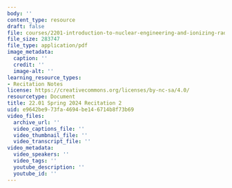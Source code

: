 ```yaml
---
body: ''
content_type: resource
draft: false
file: courses/2201-introduction-to-nuclear-engineering-and-ionizing-radiation/mit22_01_s24_rec2.pdf
file_size: 283747
file_type: application/pdf
image_metadata:
  caption: ''
  credit: ''
  image-alt: ''
learning_resource_types:
- Recitation Notes
license: https://creativecommons.org/licenses/by-nc-sa/4.0/
resourcetype: Document
title: 22.01 Spring 2024 Recitation 2
uid: e9642be9-73fa-4694-be14-6714b8f73b69
video_files:
  archive_url: ''
  video_captions_file: ''
  video_thumbnail_file: ''
  video_transcript_file: ''
video_metadata:
  video_speakers: ''
  video_tags: ''
  youtube_description: ''
  youtube_id: ''
---
```


